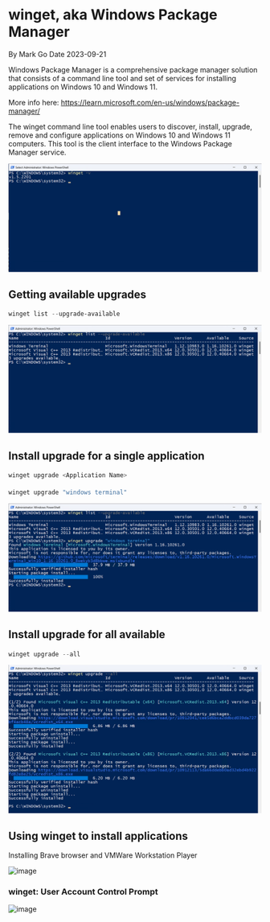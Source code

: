 # winget, aka Windows Package Manager

By Mark Go
Date 2023-09-21

Windows Package Manager is a comprehensive package manager solution that consists of a command line tool and set of services for installing applications on Windows 10 and Windows 11.

More info here: https://learn.microsoft.com/en-us/windows/package-manager/

The winget command line tool enables users to discover, install, upgrade, remove and configure applications on Windows 10 and Windows 11 computers. This tool is the client interface to the Windows Package Manager service.

![Alt text](/ToolsUtilities/images/wingetversion.png)

## Getting available upgrades

```powershell
winget list --upgrade-available
```

![Alt text](/ToolsUtilities/images/wingetlistavailable.png)

## Install upgrade for a single application 

```powershell
winget upgrade <Application Name>

winget upgrade "windows terminal"
```

![Alt text](/ToolsUtilities/images/wingetinstallone.png)


## Install upgrade for all available  

```powershell
winget upgrade --all
```

![Alt text](/ToolsUtilities/images/wingetupgradeall.png)


## Using winget to install applications 

Installing Brave browser and VMWare Workstation Player

![image](https://github.com/markgodiy/PatchTuesday/assets/101022486/71bda10f-cdc3-4f6e-b80d-572b1c1e7159)


### winget: User Account Control Prompt 
![image](https://github.com/markgodiy/PatchTuesday/assets/101022486/118f606d-0c2b-4570-a59f-44f468298b21)



